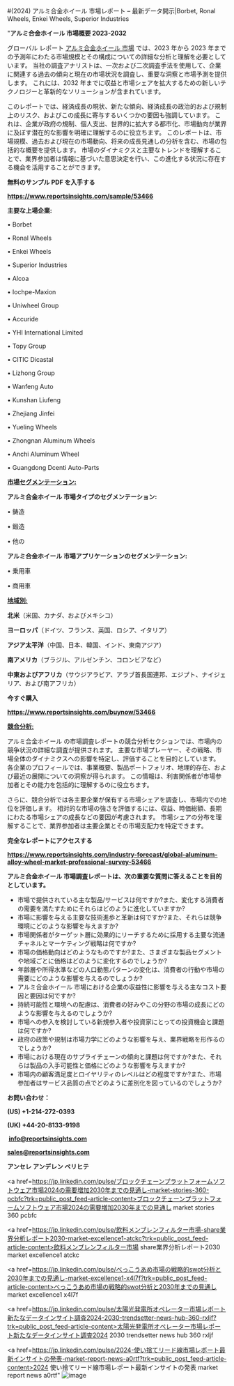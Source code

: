 #(2024) アルミ合金ホイール 市場レポート – 最新データ開示|Borbet, Ronal Wheels, Enkei Wheels, Superior Industries

"<strong>アルミ合金ホイール 市場概要 2023-2032</strong>

グローバル レポート <a href=https://www.reportsinsights.com/sample/53466>アルミ合金ホイール 市場</a> では、2023 年から 2023 年までの予測年にわたる市場規模とその構成についての詳細な分析と理解を必要としています。 当社の調査アナリストは、一次および二次調査手法を使用して、企業に関連する過去の傾向と現在の市場状況を調査し、重要な洞察と市場予測を提供します。 これには、2032 年までに収益と市場シェアを拡大​​するための新しいテクノロジーと革新的なソリューションが含まれています。

このレポートでは、経済成長の現状、新たな傾向、経済成長の政治的および規制上のリスク、およびこの成長に寄与するいくつかの要因も強調しています。 これは、企業が政府の規制、個人支出、世界的に拡大する都市化、市場動向が業界に及ぼす潜在的な影響を明確に理解するのに役立ちます。 このレポートは、市場規模、過去および現在の市場動向、将来の成長見通しの分析を含む、市場の包括的な概要を提供します。 市場のダイナミクスと主要なトレンドを理解することで、業界参加者は情報に基づいた意思決定を行い、この進化する状況に存在する機会を活用することができます。

<strong><b>無料のサンプル PDF を入手する</b></strong>

<a href=https://www.reportsinsights.com/sample/53466><strong><u>https://www.reportsinsights.com/sample/53466</u></strong></a>

<strong>主要な上場企業:</strong>

• Borbet

• Ronal Wheels

• Enkei Wheels

• Superior Industries

• Alcoa

• Iochpe-Maxion

• Uniwheel Group

• Accuride

• YHI International Limited

• Topy Group

• CITIC Dicastal

• Lizhong Group

• Wanfeng Auto

• Kunshan Liufeng

• Zhejiang Jinfei

• Yueling Wheels

• Zhongnan Aluminum Wheels

• Anchi Aluminum Wheel

• Guangdong Dcenti Auto-Parts

<strong><u>市場セグメンテーション</u></strong><strong><u>:</u></strong>

<strong>アルミ合金ホイール 市場タイプのセグメンテーション:</strong>

• 鋳造

• 鍛造

• 他の

<strong>アルミ合金ホイール 市場アプリケーションのセグメンテーション:</strong>

• 乗用車

• 商用車

<strong><u>地域別</u></strong><strong><u>:</u></strong>

<strong>北米</strong>（米国、カナダ、およびメキシコ）

<strong>ヨーロッパ</strong>（ドイツ、フランス、英国、ロシア、イタリア）

<strong>アジア太平洋</strong>（中国、日本、韓国、インド、東南アジア）

<strong>南アメリカ</strong>（ブラジル、アルゼンチン、コロンビアなど）

<strong>中東およびアフリカ</strong>（サウジアラビア、アラブ首長国連邦、エジプト、ナイジェリア、および南アフリカ）

<strong>今すぐ購入</strong>

<a href=https://www.reportsinsights.com/buynow/53466><strong><u>https://www.reportsinsights.com/buynow/53466</u></strong></a>

<strong><u>競合分析:</u></strong>

アルミ合金ホイール の市場調査レポートの競合分析セクションでは、市場内の競争状況の詳細な調査が提供されます。 主要な市場プレーヤー、その戦略、市場全体のダイナミクスへの影響を特定し、評価することを目的としています。 各企業のプロフィールでは、事業概要、製品ポートフォリオ、地理的存在、および最近の展開についての洞察が得られます。 この情報は、利害関係者が市場参加者とその能力を包括的に理解するのに役立ちます。

さらに、競合分析では各主要企業が保有する市場シェアを調査し、市場内での地位を評価します。 相対的な市場の強さを評価するには、収益、時価総額、長期にわたる市場シェアの成長などの要因が考慮されます。 市場シェアの分布を理解することで、業界参加者は主要企業とその市場支配力を特定できます。

<strong>完全なレポートにアクセスする</strong>

<a href=https://www.reportsinsights.com/industry-forecast/global-aluminum-alloy-wheel-market-professional-survey-53466><strong><u><b>https://www.reportsinsights.com/industry-forecast/global-aluminum-alloy-wheel-market-professional-survey-53466</b></u></strong></a>

<strong><b>アルミ合金ホイール 市場調査レポートは、次の重要な質問に答えることを目的としています。</b></strong>
<ul>
  <li>市場で提供されている主な製品/サービスは何ですか?また、変化する消費者の需要を満たすためにそれらはどのように進化していますか?</li>
  <li>市場に影響を与える主要な技術進歩と革新は何ですか?また、それらは競争環境にどのような影響を与えますか?</li>
  <li>市場関係者がターゲット層に効果的にリーチするために採用する主要な流通チャネルとマーケティング戦略は何ですか?</li>
  <li>市場の価格動向はどのようなものですか?また、さまざまな製品セグメントや地域ごとに価格はどのように変化するのでしょうか?</li>
  <li>年齢層や所得水準などの人口動態パターンの変化は、消費者の行動や市場の需要にどのような影響を与えるのでしょうか?</li>
  <li>アルミ合金ホイール 市場における企業の収益性に影響を与える主なコスト要因と要因は何ですか?</li>
  <li>持続可能性と環境への配慮は、消費者の好みやこの分野の市場の成長にどのような影響を与えるのでしょうか?</li>
  <li>市場への参入を検討している新規参入者や投資家にとっての投資機会と課題は何ですか?</li>
  <li>政府の政策や規制は市場力学にどのような影響を与え、業界戦略を形作るのでしょうか?</li>
  <li>市場における現在のサプライチェーンの傾向と課題は何ですか?また、それらは製品の入手可能性と価格にどのような影響を与えますか?</li>
  <li>市場内の顧客満足度とロイヤリティのレベルはどの程度ですか?また、市場参加者はサービス品質の点でどのように差別化を図っているのでしょうか?</li>
</ul>
<strong>お問い合わせ：</strong>

<strong>(US) +1-214-272-0393</strong>

<strong>(UK) +44-20-8133-9198</strong>

<strong> </strong><a href=info@reportsinsights.com><strong><u>info@reportsinsights.com</u></strong></a>

<a href=sales@reportsinsights.com><strong><u>sales@reportsinsights.com</u></strong></a>

<strong>アンセレ アンデレン ベリヒテ</strong>

<a href=https://jp.linkedin.com/pulse/ブロックチェーンプラットフォームソフトウェア市場2024の需要増加2030年までの見通し-market-stories-360-pcbfc?trk=public_post_feed-article-content>ブロックチェーンプラットフォームソフトウェア市場2024の需要増加2030年までの見通し market stories 360 pcbfc</a>

<a href=https://jp.linkedin.com/pulse/飲料メンブレンフィルター市場-share業界分析レポート2030-market-excellence1-atckc?trk=public_post_feed-article-content>飲料メンブレンフィルター市場 share業界分析レポート2030 market excellence1 atckc</a>

<a href=https://jp.linkedin.com/pulse/べっこうあめ市場の戦略的swot分析と2030年までの見通し-market-excellence1-x4l7f?trk=public_post_feed-article-content>べっこうあめ市場の戦略的swot分析と2030年までの見通し market excellence1 x4l7f</a>

<a href=https://jp.linkedin.com/pulse/太陽光発電所オペレーター市場レポート新たなデータインサイト調査2024-2030-trendsetter-news-hub-360-rxljf?trk=public_post_feed-article-content>太陽光発電所オペレーター市場レポート新たなデータインサイト調査2024 2030 trendsetter news hub 360 rxljf</a>

<a href=https://jp.linkedin.com/pulse/2024-使い捨てリード線市場レポート最新インサイトの発表-market-report-news-a0rtf?trk=public_post_feed-article-content>2024 使い捨てリード線市場レポート最新インサイトの発表 market report news a0rtf</a>"
![image](https://github.com/aanak123/RIMarketer1/assets/158471119/7c935f10-2e76-4cac-be97-0e095d56b9a8)
